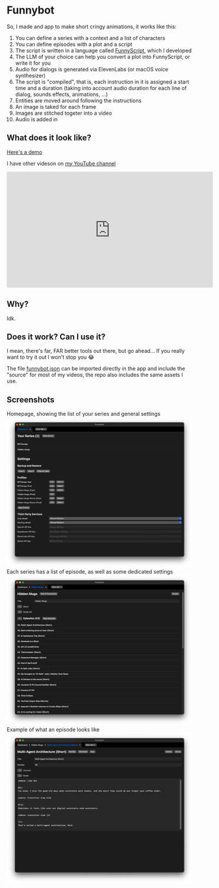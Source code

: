 # Funnybot
So, I made and app to make short cringy animations, it works like this:

1. You can define a series with a context and a list of characters
2. You can define episodes with a plot and a script
3. The script is written in a language called [FunnyScript](Sources/Docs/funnyscripy_docs.md), which I developed
4. The LLM of your choice can help you convert a plot into FunnyScript, or write it for you
5. Audio for dialogs is generated via ElevenLabs (or macOS voice synthesizer)
6. The script is "compiled", that is, each instruction in it is assigned a start time and a duration (taking into account audio duration for each line of dialog, sounds effects, animations, ...)
7. Entities are moved around following the instructions
8. An image is taked for each frame
9. Images are stitched togeter into a video
10. Audio is added in

## What does it look like?
[Here's a demo](https://youtu.be/Q4dWr85J4hA?si=3acBM4IhfJ2b12bL)

I have other videson on [my YouTube channel](https://www.youtube.com/@HiddenMugs)

<iframe width="560" height="315" src="https://www.youtube.com/embed/Q4dWr85J4hA?si=nLaqTsjOZidvHcdI" title="YouTube video player" frameborder="0" allow="accelerometer; autoplay; clipboard-write; encrypted-media; gyroscope; picture-in-picture; web-share" referrerpolicy="strict-origin-when-cross-origin" allowfullscreen></iframe>

## Why? 
Idk.

## Does it work? Can I use it?
I mean, there's far, FAR better tools out there, but go ahead... If you really want to try it out I won't stop you 😂

The file [funnybot.json](funnybot.json) can be imported directly in the app and include the "source" for most of my videos, the repo also includes the same assets I use.

## Screenshots
Homepage, showing the list of your series and general settings
![Your series](screenshots/home.png)
Each series has a list of episode, as well as some dedicated settings
![Series details](screenshots/series-details.png)
Example of what an episode looks like
![Episode details](screenshots/episode-details.png)
